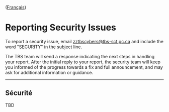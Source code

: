 ([Français](#sécurité))

# Reporting Security Issues

To report a security issue, email [zztbscybers@tbs-sct.gc.ca](mailto:zztbscybers@tbs-sct.gc.ca) and include the word "SECURITY" in the subject line.

The TBS team will send a response indicating the next steps in handling your report. After the initial reply to your report, the security team will keep you informed of the progress towards a fix and full announcement, and may ask for additional information or guidance.
______________________

## Sécurité

TBD
